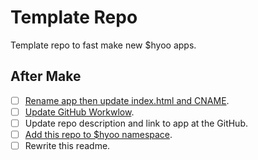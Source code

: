 # Template Repo

Template repo to fast make new $hyoo apps.

## After Make

- [ ] [Rename app then update index.html and CNAME](./demo).
- [ ] [Update GitHub Workwlow](.github/workflows).
- [ ] Update repo description and link to app at the GitHub.
- [ ] [Add this repo to $hyoo namespace](https://github.com/hyoo-ru/mam_hyoo/blob/master/hyoo.meta.tree).
- [ ] Rewrite this readme.
